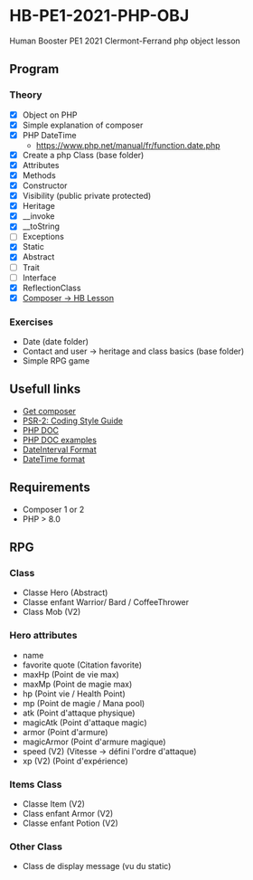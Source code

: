 # HB-PE1-2021-PHP-OBJ
Human Booster PE1 2021 Clermont-Ferrand php object lesson

## Program

### Theory


- [x] Object on PHP
- [x] Simple explanation  of composer
- [x] PHP DateTime
  - https://www.php.net/manual/fr/function.date.php
- [x] Create a php Class (base folder)
- [x] Attributes
- [x] Methods
- [x] Constructor
- [x] Visibility (public private protected)
- [x] Heritage
- [x] __invoke
- [x] __toString
- [ ] Exceptions
- [x] Static
- [x] Abstract
- [ ] Trait
- [ ] Interface
- [x] ReflectionClass
- [X] [Composer -> HB Lesson](https://github.com/theau-goncalves/composer-autoloader)

### Exercises
- Date (date folder)
- Contact and user -> heritage and class basics (base folder)
- Simple RPG game

## Usefull links
- [Get composer](https://getcomposer.org/download/)
- [PSR-2: Coding Style Guide](https://www.php-fig.org/psr/psr-2/)
- [PHP DOC](https://docs.phpdoc.org/3.0/guide/references/phpdoc/tags/index.html#tag-reference)
- [PHP DOC examples](https://docs.phpdoc.org/3.0/guide/guides/docblocks.html)
- [DateInterval Format](https://www.php.net/manual/en/dateinterval.format.php)
- [DateTime format](https://www.php.net/manual/en/datetime.format)

## Requirements

- Composer 1 or 2
- PHP > 8.0

## RPG
### Class
- Classe Hero (Abstract)
- Classe enfant Warrior/ Bard / CoffeeThrower
- Class Mob (V2)

### Hero attributes
- name 
- favorite quote (Citation favorite)
- maxHp (Point de vie max)
- maxMp (Point de magie max)
- hp (Point vie / Health Point)
- mp (Point de magie / Mana pool) 
- atk (Point d'attaque physique)
- magicAtk (Point d'attaque magic)
- armor (Point d'armure)
- magicArmor (Point d'armure magique)
- speed (V2) (Vitesse -> défini l'ordre d'attaque)
- xp (V2) (Point d'expérience)

### Items Class
- Classe Item (V2)
- Class enfant Armor (V2)
- Classe enfant Potion (V2)

### Other Class

- Class de display message (vu du static) 
